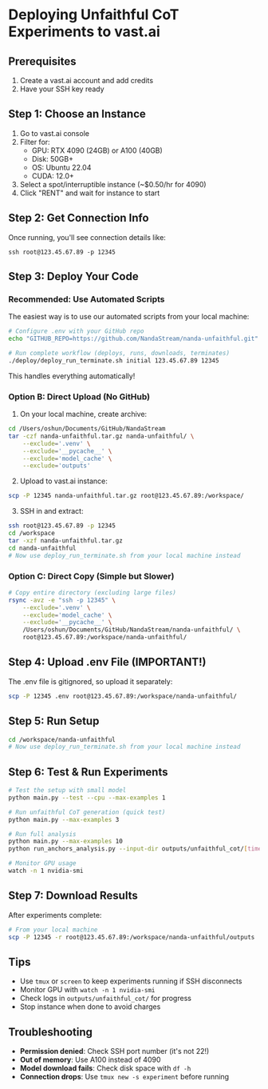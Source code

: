 # Deploying Unfaithful CoT Experiments to vast.ai

## Prerequisites
1. Create a vast.ai account and add credits
2. Have your SSH key ready

## Step 1: Choose an Instance
1. Go to vast.ai console
2. Filter for:
   - GPU: RTX 4090 (24GB) or A100 (40GB)
   - Disk: 50GB+
   - OS: Ubuntu 22.04
   - CUDA: 12.0+
3. Select a spot/interruptible instance (~$0.50/hr for 4090)
4. Click "RENT" and wait for instance to start

## Step 2: Get Connection Info
Once running, you'll see connection details like:
```
ssh root@123.45.67.89 -p 12345
```

## Step 3: Deploy Your Code

### Recommended: Use Automated Scripts
The easiest way is to use our automated scripts from your local machine:

```bash
# Configure .env with your GitHub repo
echo "GITHUB_REPO=https://github.com/NandaStream/nanda-unfaithful.git" > .env

# Run complete workflow (deploys, runs, downloads, terminates)
./deploy/deploy_run_terminate.sh initial 123.45.67.89 12345
```

This handles everything automatically!

### Option B: Direct Upload (No GitHub)
1. On your local machine, create archive:
```bash
cd /Users/oshun/Documents/GitHub/NandaStream
tar -czf nanda-unfaithful.tar.gz nanda-unfaithful/ \
    --exclude='.venv' \
    --exclude='__pycache__' \
    --exclude='model_cache' \
    --exclude='outputs'
```

2. Upload to vast.ai instance:
```bash
scp -P 12345 nanda-unfaithful.tar.gz root@123.45.67.89:/workspace/
```

3. SSH in and extract:
```bash
ssh root@123.45.67.89 -p 12345
cd /workspace
tar -xzf nanda-unfaithful.tar.gz
cd nanda-unfaithful
# Now use deploy_run_terminate.sh from your local machine instead
```

### Option C: Direct Copy (Simple but Slower)
```bash
# Copy entire directory (excluding large files)
rsync -avz -e "ssh -p 12345" \
    --exclude='.venv' \
    --exclude='model_cache' \
    --exclude='__pycache__' \
    /Users/oshun/Documents/GitHub/NandaStream/nanda-unfaithful/ \
    root@123.45.67.89:/workspace/nanda-unfaithful/
```

## Step 4: Upload .env File (IMPORTANT!)
The .env file is gitignored, so upload it separately:
```bash
scp -P 12345 .env root@123.45.67.89:/workspace/nanda-unfaithful/
```

## Step 5: Run Setup
```bash
cd /workspace/nanda-unfaithful
# Now use deploy_run_terminate.sh from your local machine instead
```

## Step 6: Test & Run Experiments
```bash
# Test the setup with small model
python main.py --test --cpu --max-examples 1

# Run unfaithful CoT generation (quick test)
python main.py --max-examples 3

# Run full analysis
python main.py --max-examples 10
python run_anchors_analysis.py --input-dir outputs/unfaithful_cot/[timestamp]

# Monitor GPU usage
watch -n 1 nvidia-smi
```

## Step 7: Download Results
After experiments complete:
```bash
# From your local machine
scp -P 12345 -r root@123.45.67.89:/workspace/nanda-unfaithful/outputs ./
```

## Tips
- Use `tmux` or `screen` to keep experiments running if SSH disconnects
- Monitor GPU with `watch -n 1 nvidia-smi`
- Check logs in `outputs/unfaithful_cot/` for progress
- Stop instance when done to avoid charges

## Troubleshooting
- **Permission denied**: Check SSH port number (it's not 22!)
- **Out of memory**: Use A100 instead of 4090
- **Model download fails**: Check disk space with `df -h`
- **Connection drops**: Use `tmux new -s experiment` before running